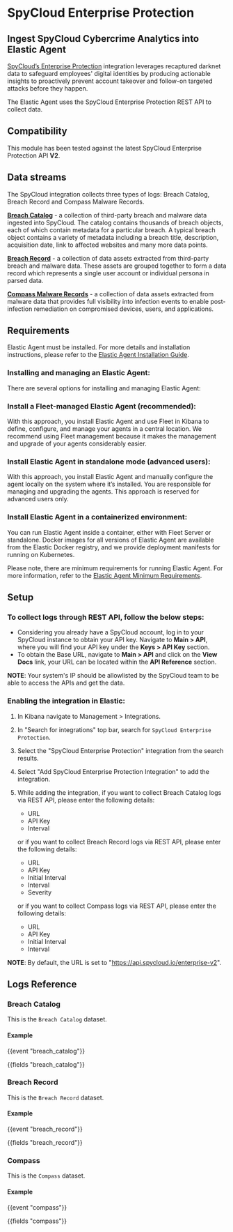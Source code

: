 # SpyCloud Enterprise Protection

## Ingest SpyCloud Cybercrime Analytics into Elastic Agent

[SpyCloud’s Enterprise Protection](https://spycloud.com/) integration leverages recaptured darknet data to safeguard employees' digital identities by producing actionable insights to proactively prevent account takeover and follow-on targeted attacks before they happen.

The Elastic Agent uses the SpyCloud Enterprise Protection REST API to collect data.

## Compatibility

This module has been tested against the latest SpyCloud Enterprise Protection API **V2**.

## Data streams

The SpyCloud integration collects three types of logs: Breach Catalog, Breach Record and Compass Malware Records.

**[Breach Catalog](https://spycloud-external.readme.io/sc-enterprise-api/reference/catalog-list)** - a collection of third-party breach and malware data ingested into SpyCloud. The catalog contains thousands of breach objects, each of which contain metadata for a particular breach. A typical breach object contains a variety of metadata including a breach title, description, acquisition date, link to affected websites and many more data points.

**[Breach Record](https://spycloud-external.readme.io/sc-enterprise-api/reference/data-watchlist)** - a collection of data assets extracted from third-party breach and malware data. These assets are grouped together to form a data record which represents a single user account or individual persona in parsed data.

**[Compass Malware Records](https://spycloud-external.readme.io/sc-enterprise-api/reference/compass-data-get)** - a collection of data assets extracted from malware data that provides full visibility into infection events to enable post-infection remediation on compromised devices, users, and applications.

## Requirements

Elastic Agent must be installed. For more details and installation instructions, please refer to the [Elastic Agent Installation Guide](https://www.elastic.co/guide/en/fleet/current/elastic-agent-installation.html).

### Installing and managing an Elastic Agent:

There are several options for installing and managing Elastic Agent:

### Install a Fleet-managed Elastic Agent (recommended):

With this approach, you install Elastic Agent and use Fleet in Kibana to define, configure, and manage your agents in a central location. We recommend using Fleet management because it makes the management and upgrade of your agents considerably easier.

### Install Elastic Agent in standalone mode (advanced users):

With this approach, you install Elastic Agent and manually configure the agent locally on the system where it’s installed. You are responsible for managing and upgrading the agents. This approach is reserved for advanced users only.

### Install Elastic Agent in a containerized environment:

You can run Elastic Agent inside a container, either with Fleet Server or standalone. Docker images for all versions of Elastic Agent are available from the Elastic Docker registry, and we provide deployment manifests for running on Kubernetes.

Please note, there are minimum requirements for running Elastic Agent. For more information, refer to the  [Elastic Agent Minimum Requirements](https://www.elastic.co/guide/en/fleet/current/elastic-agent-installation.html#_minimum_requirements).

## Setup

### To collect logs through REST API, follow the below steps:

- Considering you already have a SpyCloud account, log in to your SpyCloud instance to obtain your API key. Navigate to **Main > API**, where you will find your API key under the **Keys > API Key** section.
- To obtain the Base URL, navigate to **Main > API** and click on the **View Docs** link, your URL can be located within the **API Reference** section.

**NOTE**: Your system's IP should be allowlisted by the SpyCloud team to be able to access the APIs and get the data.

### Enabling the integration in Elastic:

1. In Kibana navigate to Management > Integrations.
2. In "Search for integrations" top bar, search for `SpyCloud Enterprise Protection`.
3. Select the "SpyCloud Enterprise Protection" integration from the search results.
4. Select "Add SpyCloud Enterprise Protection Integration" to add the integration.
5. While adding the integration, if you want to collect Breach Catalog logs via REST API, please enter the following details:
   - URL
   - API Key
   - Interval

   or if you want to collect Breach Record logs via REST API, please enter the following details:
   - URL
   - API Key
   - Initial Interval
   - Interval
   - Severity

   or if you want to collect Compass logs via REST API, please enter the following details:
   - URL
   - API Key
   - Initial Interval
   - Interval

**NOTE**: By default, the URL is set to "https://api.spycloud.io/enterprise-v2".

## Logs Reference

### Breach Catalog

This is the `Breach Catalog` dataset.

#### Example

{{event "breach_catalog"}}

{{fields "breach_catalog"}}

### Breach Record

This is the `Breach Record` dataset.

#### Example

{{event "breach_record"}}

{{fields "breach_record"}}

### Compass

This is the `Compass` dataset.

#### Example

{{event "compass"}}

{{fields "compass"}}
